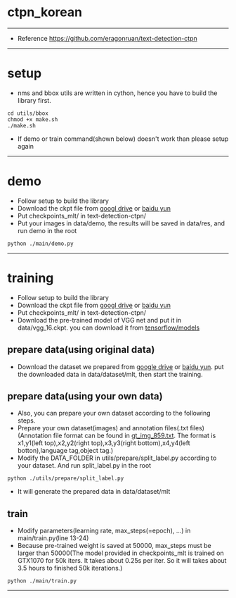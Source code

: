 # ctpn_korean

***
- Reference <https://github.com/eragonruan/text-detection-ctpn>
***
# setup
- nms and bbox utils are written in cython, hence you have to build the library first.
```shell
cd utils/bbox
chmod +x make.sh
./make.sh
```
- If demo or train command(shown below) doesn't work than please setup again
***
# demo
- Follow setup to build the library 
- Download the ckpt file from [googl drive](https://drive.google.com/file/d/1HcZuB_MHqsKhKEKpfF1pEU85CYy4OlWO/view?usp=sharing) or [baidu yun](https://pan.baidu.com/s/1BNHt_9fiqRPGmEXPaxaFXw)
- Put checkpoints_mlt/ in text-detection-ctpn/
- Put your images in data/demo, the results will be saved in data/res, and run demo in the root 
```shell
python ./main/demo.py
```
***
# training
- Follow setup to build the library 
- Download the ckpt file from [googl drive](https://drive.google.com/file/d/1HcZuB_MHqsKhKEKpfF1pEU85CYy4OlWO/view?usp=sharing) or [baidu yun](https://pan.baidu.com/s/1BNHt_9fiqRPGmEXPaxaFXw)
- Put checkpoints_mlt/ in text-detection-ctpn/
- Download the pre-trained model of VGG net and put it in data/vgg_16.ckpt. you can download it from [tensorflow/models](https://github.com/tensorflow/models/tree/1af55e018eebce03fb61bba9959a04672536107d/research/slim)
## prepare data(using original data)
- Download the dataset we prepared from [google drive](https://drive.google.com/file/d/1npxA_pcEvIa4c42rho1HgnfJ7tamThSy/view?usp=sharing) or [baidu yun](https://pan.baidu.com/s/1nbbCZwlHdgAI20_P9uw9LQ). put the downloaded data in data/dataset/mlt, then start the training.
## prepare data(using your own data)
- Also, you can prepare your own dataset according to the following steps. 
- Prepare your own dataset(images) and annotation files(.txt files)
(Annotation file format can be found in [gt_img_859.txt](https://github.com/HONUBIN/ctpn_korean/tree/master/data/readme/gt_img_859.txt). The format is x1,y1(left top),x2,y2(right top),x3,y3(right bottom),x4,y4(left botton),language tag,object tag.)
- Modify the DATA_FOLDER in utils/prepare/split_label.py according to your dataset. And run split_label.py in the root
```shell
python ./utils/prepare/split_label.py
```
- It will generate the prepared data in data/dataset/mlt


## train 
- Modify parameters(learning rate, max_steps(=epoch), ...) in main/train.py(line 13-24)
- Because pre-trained weight is saved at 50000, max_steps must be larger than 50000(The model provided in checkpoints_mlt is trained on GTX1070 for 50k iters. It takes about 0.25s per iter. So it will takes about 3.5 hours to finished 50k iterations.)
```shell
python ./main/train.py
```
***
